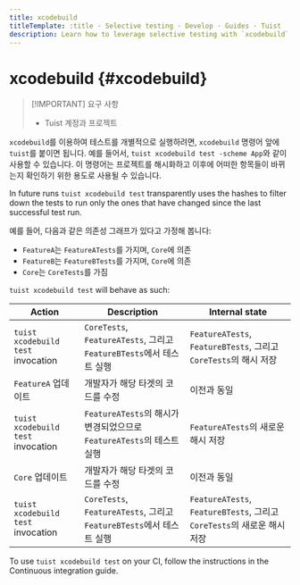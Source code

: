 ```yaml
---
title: xcodebuild
titleTemplate: :title · Selective testing · Develop · Guides · Tuist
description: Learn how to leverage selective testing with `xcodebuild`.
---
```


# xcodebuild {#xcodebuild}

> [!IMPORTANT] 요구 사항
>
> - <LocalizedLink href="/server/introduction/accounts-and-projects">Tuist 계정과 프로젝트</LocalizedLink>

`xcodebuild`를 이용하여 테스트를 개별적으로 실행하려면, `xcodebuild` 명령어 앞에 `tuist`를 붙이면 됩니다. 예를 들어서, `tuist xcodebuild test -scheme App`와 같이 사용할 수 있습니다. 이 명령어는 프로젝트를 해시화하고 이후에 어떠한 항목들이 바뀌는지 확인하기 위한 용도로 사용될 수 있습니다.

In future runs `tuist xcodebuild test` transparently uses the hashes to filter down the tests to run only the ones that have changed since the last successful test run.

예를 들어, 다음과 같은 의존성 그래프가 있다고 가정해 봅니다:

- `FeatureA`는 `FeatureATests`를 가지며, `Core`에 의존
- `FeatureB`는 `FeatureBTests`를 가지며, `Core`에 의존
- `Core`는 `CoreTests`를 가짐

`tuist xcodebuild test` will behave as such:

| Action                             | Description                                                | Internal state                                               |
| ---------------------------------- | ---------------------------------------------------------- | ------------------------------------------------------------ |
| `tuist xcodebuild test` invocation | `CoreTests`, `FeatureATests`, 그리고 `FeatureBTests`에서 테스트 실행 | `FeatureATests`, `FeatureBTests`, 그리고 `CoreTests`의 해시 저장     |
| `FeatureA` 업데이트                    | 개발자가 해당 타겟의 코드를 수정                                         | 이전과 동일                                                       |
| `tuist xcodebuild test` invocation | `FeatureATests`의 해시가 변경되었으므로 `FeatureATests`의 테스트 실행       | `FeatureATests`의 새로운 해시 저장                                   |
| `Core` 업데이트                        | 개발자가 해당 타겟의 코드를 수정                                         | 이전과 동일                                                       |
| `tuist xcodebuild test` invocation | `CoreTests`, `FeatureATests`, 그리고 `FeatureBTests`에서 테스트 실행 | `FeatureATests`, `FeatureBTests`, 그리고 `CoreTests`의 새로운 해시 저장 |

To use `tuist xcodebuild test` on your CI, follow the instructions in the <LocalizedLink href="/guides/automate/continuous-integration">Continuous integration guide</LocalizedLink>.
